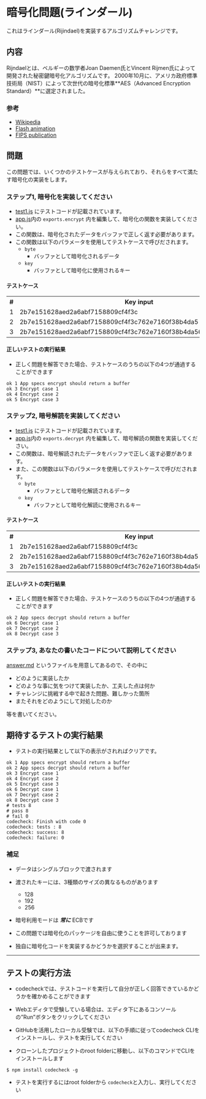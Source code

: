 # 暗号化問題(ラインダール)
これはラインダール(Rijindael)を実装するアルゴリズムチャレンジです。  

## 内容
Rijndaelとは、ベルギーの数学者Joan Daemen氏とVincent Rijmen氏によって開発された秘密鍵暗号化アルゴリズムです。
2000年10月に、アメリカ政府標準技術局（NIST）によって次世代の暗号化標準**AES（Advanced Encryption Standard）**に選定されました。

### 参考
- [Wikipedia](https://en.wikipedia.org/wiki/Advanced_Encryption_Standard)
- [Flash animation](http://www.formaestudio.com/rijndaelinspector/archivos/Rijndael_Animation_v4_eng.swf)
- [FIPS publication](http://csrc.nist.gov/publications/fips/fips197/fips-197.pdf)

## 問題
この問題では、いくつかのテストケースが与えられており、それらをすべて満たす暗号化の実装をします。

### ステップ1, 暗号化を実装してください
- [test1.js](test/test1.js) にテストコードが記載されています。
- [app.js](app.js)内の `exports.encrypt` 内を編集して、暗号化の関数を実装してください。
- この関数は、暗号化されたデータをバッファで正しく返す必要があります。
- この関数は以下のパラメータを使用してテストケースで呼びだされます。
  - `byte`
    - バッファとして暗号化されるデータ
  - `key`
    - バッファとして暗号化に使用されるキー

#### テストケース
<table>
    <tr>
        <th>#</th>
        <th>Key input</th>
        <th>Data input</th>
        <th>Expected output</th>
    </tr>
    <tr>
        <td>1</td>
        <td>2b7e151628aed2a6abf7158809cf4f3c</td>
        <td>3243f6a8885a308d313198a2e0370734</td>
        <td>3925841d02dc09fbdc118597196a0b32</td>
    </tr>
    <tr>
        <td>2</td>
        <td>2b7e151628aed2a6abf7158809cf4f3c762e7160f38b4da5</td>
        <td>3243f6a8885a308d313198a2e0370734</td>
        <td>f9fb29aefc384a250340d833b87ebc00</td>
    </tr>
    <tr>
        <td>3</td>
        <td>2b7e151628aed2a6abf7158809cf4f3c762e7160f38b4da56a784d9045190cfe</td>
        <td>3243f6a8885a308d313198a2e0370734</td>
        <td>1a6e6c2c662e7da6501ffb62bc9e93f3</td>
    </tr>
</table>

#### 正しいテストの実行結果
- 正しく問題を解答できた場合、テストケースのうちの以下の4つが通過することができます
```
ok 1 App specs encrypt should return a buffer
ok 3 Encrypt case 1
ok 4 Encrypt case 2
ok 5 Encrypt case 3
```

### ステップ2, 暗号解読を実装してください
- [test1.js](test/test1.js) にテストコードが記載されています。
- [app.js](app.js)内の `exports.decrypt` 内を編集して、暗号解読の関数を実装してください。
- この関数は、暗号解読されたデータをバッファで正しく返す必要があります。
- また、この関数は以下のパラメータを使用してテストケースで呼びだされます。
  - `byte`
    - バッファとして暗号化解読されるデータ
  - `key`
    - バッファとして暗号化解読に使用されるキー

#### テストケース
<table>
    <tr>
        <th>#</th>
        <th>Key input</th>
        <th>Data input</th>
        <th>Expected output</th>
    </tr>
    <tr>
        <td>1</td>
        <td>2b7e151628aed2a6abf7158809cf4f3c</td>
        <td>3925841d02dc09fbdc118597196a0b32</td>
        <td>3243f6a8885a308d313198a2e0370734</td>
    </tr>
    <tr>
        <td>2</td>
        <td>2b7e151628aed2a6abf7158809cf4f3c762e7160f38b4da5</td>
        <td>f9fb29aefc384a250340d833b87ebc00</td>
        <td>3243f6a8885a308d313198a2e0370734</td>
    </tr>
    <tr>
        <td>3</td>
        <td>2b7e151628aed2a6abf7158809cf4f3c762e7160f38b4da56a784d9045190cfe</td>
        <td>1a6e6c2c662e7da6501ffb62bc9e93f3</td>
        <td>3243f6a8885a308d313198a2e0370734</td>
    </tr>
</table>

#### 正しいテストの実行結果
- 正しく問題を解答できた場合、テストケースのうちの以下の4つが通過することができます
```
ok 2 App specs decrypt should return a buffer
ok 6 Decrypt case 1
ok 7 Decrypt case 2
ok 8 Decrypt case 3
```

### ステップ3, あなたの書いたコードについて説明してください
[answer.md](./answer.md) というファイルを用意してあるので、その中に
- どのように実装したか
- どのような事に気をつけて実装したか、工夫した点は何か
- チャレンジに挑戦する中で起きた問題、難しかった箇所
- またそれをどのようにして対処したのか

等を書いてください。

## 期待するテストの実行結果
- テストの実行結果として以下の表示がされればクリアです。

```
ok 1 App specs encrypt should return a buffer
ok 2 App specs decrypt should return a buffer
ok 3 Encrypt case 1
ok 4 Encrypt case 2
ok 5 Encrypt case 3
ok 6 Decrypt case 1
ok 7 Decrypt case 2
ok 8 Decrypt case 3
# tests 8
# pass 8
# fail 0
codecheck: Finish with code 0
codecheck: tests : 8
codecheck: success: 8
codecheck: failure: 0
```

### 補足
- データはシングルブロックで渡されます
- 渡されたキーには、3種類のサイズの異なるものがあります
    - 128 
    - 192 
    - 256

- 暗号利用モードは ***常に*** ECBです
- この問題では暗号化のパッケージを自由に使うことを許可しております
- 独自に暗号化コードを実装するかどうかを選択することが出来ます。

---
## テストの実行方法
- codecheckでは、テストコードを実行して自分が正しく回答できているかどうかを確かめることができます
- Webエディタで受験している場合は、エディタ下にあるコンソールの”Run”ボタンをクリックしてください
- GitHubを活用したローカル受験では、以下の手順に従ってcodecheck CLIをインストールし、テストを実行してください

- クローンしたプロジェクトのroot folderに移動し、以下のコマンドでCLIをインストールします
```
$ npm install codecheck -g
```

- テストを実行するにはroot folderから `codecheck`と入力し、実行してください